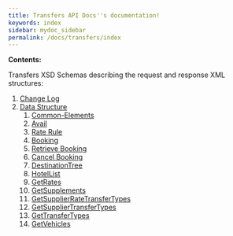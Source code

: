 ```yaml
---
title: Transfers API Docs''s documentation!
keywords: index
sidebar: mydoc_sidebar
permalink: /docs/transfers/index
---
```


**Contents:**

Transfers XSD Schemas describing the request and response XML structures:


1. [Change Log](/docs/transfers/change-log)
2. [Data Structure](/docs/transfers/data-structure)
   1. [Common-Elements](/docs/transfers/DSF/common-elements)
   2. [Avail](/docs/transfers/DSF/avail)
   3. [Rate Rule](/docs/transfers/DSF/rate-rule)
   4. [Booking](/docs/transfers/DSF/reservation)
   5. [Retrieve Booking](/docs/transfers/DSF/retrieve-booking)
   6. [Cancel Booking](/docs/transfers/DSF/cancel-booking)
   7. [DestinationTree](/docs/transfers/DSF/destionationtree)
   8. [HotelList](/docs/transfers/DSF/hotel-list)
   9. [GetRates](/docs/transfers/DSF/GetRates)
   10. [GetSupplements](/docs/transfers/DSF/GetSupplements)
   11. [GetSupplierRateTransferTypes](/docs/transfers/DSF/GetSupplierRateTransfersTypes)
   12. [GetSupplierTransferTypes](/docs/transfers/DSF/GetSupplierTransferTypes)
   13. [GetTransferTypes](/docs/transfers/DSF/GetTransferTypes)
   14. [GetVehicles](/docs/transfers/DSF/GetVehicles)


